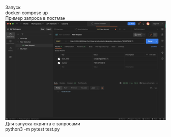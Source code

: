 Запуск   
docker-compose up  
Пример запроса в постман 
![ее](1.png) 
Для запуска скрипта с запросами  
python3 -m pytest test.py 